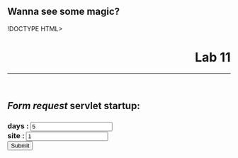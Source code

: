 ## Wanna see some magic?

!DOCTYPE HTML><html lang="en"><head>
<meta charset="UTF-8">
<title>FirstProject Example</title>
</head>
<body>
<p><h1 align="right">Lab 11</h1>
<hr><br>
<p><h2><i>Form request</i> servlet startup:</h2>
<p></p>
  <form action="https://localhost:8080/FirstProject/testform" >
    <h3> days : <input type="text" name="days" value="5"> <br>
         site : <input type="text" name="site" value="1"> <br>         
         <input type="submit" value="Submit"> <br>
    </h3>
  </form>
<br><br>
</body></html>
